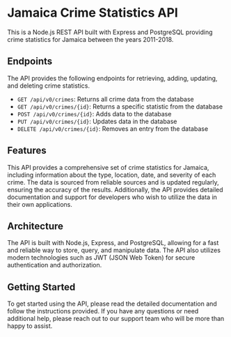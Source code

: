 # Jamaica Crime Statistics API
This is a Node.js REST API built with Express and PostgreSQL providing crime statistics for Jamaica between the years 2011-2018. 


## Endpoints

The API provides the following endpoints for retrieving, adding, updating, and deleting crime statistics.

* `GET /api/v0/crimes`: Returns all crime data from the database
* `GET /api/v0/crimes/{id}`: Returns a specific statistic from the database
* `POST /api/v0/crimes/{id}`: Adds data to the database
* `PUT /api/v0/crimes/{id}`: Updates data in the database
* `DELETE /api/v0/crimes/{id}`: Removes an entry from the database

## Features

This API provides a comprehensive set of crime statistics for Jamaica, including information about the type, location, date, and severity of each crime. The data is sourced from reliable sources and is updated regularly, ensuring the accuracy of the results. Additionally, the API provides detailed documentation and support for developers who wish to utilize the data in their own applications.

## Architecture

The API is built with Node.js, Express, and PostgreSQL, allowing for a fast and reliable way to store, query, and manipulate data. The API also utilizes modern technologies such as JWT (JSON Web Token) for secure authentication and authorization.

## Getting Started

To get started using the API, please read the detailed documentation and follow the instructions provided. If you have any questions or need additional help, please reach out to our support team who will be more than happy to assist.
